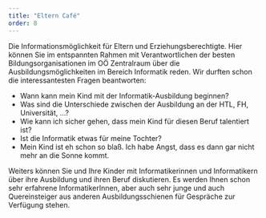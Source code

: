 ```yaml
---
title: "Eltern Café"
order: 8
---
```

Die Informationsmöglichkeit für Eltern und Erziehungsberechtigte. Hier können Sie im entspannten Rahmen mit Verantwortlichen der besten Bildungsorganisationen im OÖ Zentralraum über die Ausbildungsmöglichkeiten im Bereich Informatik reden. Wir durften schon die interessantesten Fragen beantworten:
- Wann kann mein Kind mit der Informatik-Ausbildung beginnen?
- Was sind die Unterschiede zwischen der Ausbildung an der HTL, FH, Universität, …?
- Wie kann ich sicher gehen, dass mein Kind für diesen Beruf talentiert ist?
- Ist die Informatik etwas für meine Tochter?
- Mein Kind ist eh schon so blaß. Ich habe Angst, dass es dann gar nicht mehr an die Sonne kommt.

Weiters können Sie und Ihre Kinder mit Informatikerinnen und Informatikern über ihre Ausbildung und ihren Beruf diskutieren. Es werden Ihnen schon sehr erfahrene InformatikerInnen, aber auch sehr junge und auch Quereinsteiger aus anderen Ausbildungsschienen für Gespräche zur Verfügung stehen. 
